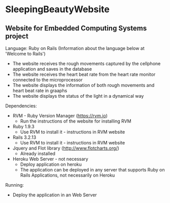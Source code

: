 SleepingBeautyWebsite
=====================

## Website for Embedded Computing Systems project

Language: Ruby on Rails (Information about the language below at 'Welcome to Rails')

*  The website receives the rough movements captured by the cellphone application and saves in the database
*  The website receives the heart beat rate from the heart rate monitor connected to the microprocessor
*  The website displays the information of both rough movements and heart beat rate in graaphs
*  The website displays the status of the light in a dynamical way

Dependencies:
  - RVM - Ruby Version Manager (https://rvm.io)
    * Run the instructions of the website for installing RVM
  - Ruby 1.9.3
    * Use RVM to install it - instructions in RVM website
  - Rails 3.2.13
    * Use RVM to install it - instructions in RVM website
  - Jquery and Flot library (http://www.flotcharts.org/)
    * Already installed
  - Heroku Web Server - not necessary
    * Deploy application on heroku
    * The application can be deployed in any server that supports Ruby on Rails Applications, not necessarily on Heroku

Running:
  * Deploy the application in an Web Server
